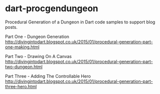 dart-procgendungeon
===================

Procedural Generation of a Dungeon in Dart code samples to support blog posts.

Part One - Dungeon Generation
http://divingintodart.blogspot.co.uk/2015/01/procedural-generation-part-one-making.html

Part Two - Drawing On A Canvas
http://divingintodart.blogspot.co.uk/2015/01/procedural-generation-part-two-dungeon.html

Part Three - Adding The Controllable Hero
http://divingintodart.blogspot.co.uk/2015/01/procedural-generation-part-three-hero.html
